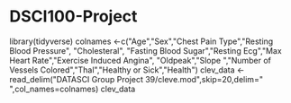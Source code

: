 # DSCI100-Project
library(tidyverse)
colnames <-c("Age","Sex","Chest Pain Type","Resting Blood Pressure", "Cholesteral", "Fasting Blood Sugar","Resting Ecg","Max Heart Rate","Exercise Induced Angina", "Oldpeak","Slope ","Number of Vessels Colored","Thal","Healthy or Sick","Health")
clev_data <-read_delim("DATASCI Group Project 39/cleve.mod",skip=20,delim="   ",col_names=colnames)
clev_data
